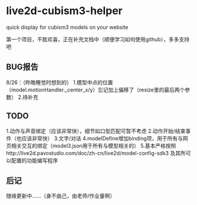 # live2d-cubism3-helper
quick display for cubism3 models on your website

第一个项目，不胜欢喜，正在补充文档中（顺便学习如何使用github），多多支持吧

## BUG报告
8/26：（昨晚睡觉时想到的）
1.模型中点的位置（model.motionHandler._center_x/y）忘记加上偏移了（resize里的最后两个参数）
2.待补充

## TODO
1.动作与声音绑定（应该非常快），细节如口型匹配可暂不考虑
2.动作开始/结束事件（也应该非常快）
3.文字/对话
4.modelDefine增加binding项，用于所有与网页相关交互的绑定（model3.json用于所有与模型相关的）
5.基本严格按照http://live2d.pavostudio.com/doc/zh-cn/live2d/model-config-sdk3 及其所可以配置的功能编写程序

## 后记
随缘更新中......（身不由己，由老师/作业量啊）
